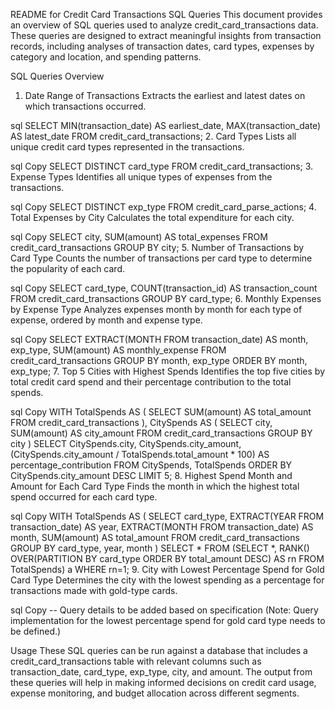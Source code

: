 README for Credit Card Transactions SQL Queries
This document provides an overview of SQL queries used to analyze credit_card_transactions data. These queries are designed to extract meaningful insights from transaction records, including analyses of transaction dates, card types, expenses by category and location, and spending patterns.

SQL Queries Overview
1. Date Range of Transactions
Extracts the earliest and latest dates on which transactions occurred.

sql
SELECT MIN(transaction_date) AS earliest_date, MAX(transaction_date) AS latest_date
FROM credit_card_transactions;
2. Card Types
Lists all unique credit card types represented in the transactions.

sql
Copy
SELECT DISTINCT card_type
FROM credit_card_transactions;
3. Expense Types
Identifies all unique types of expenses from the transactions.

sql
Copy
SELECT DISTINCT exp_type
FROM credit_card_parse_actions;
4. Total Expenses by City
Calculates the total expenditure for each city.

sql
Copy
SELECT city, SUM(amount) AS total_expenses
FROM credit_card_transactions
GROUP BY city;
5. Number of Transactions by Card Type
Counts the number of transactions per card type to determine the popularity of each card.

sql
Copy
SELECT card_type, COUNT(transaction_id) AS transaction_count
FROM credit_card_transactions
GROUP BY card_type;
6. Monthly Expenses by Expense Type
Analyzes expenses month by month for each type of expense, ordered by month and expense type.

sql
Copy
SELECT EXTRACT(MONTH FROM transaction_date) AS month, exp_type, SUM(amount) AS monthly_expense
FROM credit_card_transactions
GROUP BY month, exp_type
ORDER BY month, exp_type;
7. Top 5 Cities with Highest Spends
Identifies the top five cities by total credit card spend and their percentage contribution to the total spends.

sql
Copy
WITH TotalSpends AS (
    SELECT SUM(amount) AS total_amount
    FROM credit_card_transactions
),
CitySpends AS (
    SELECT city, SUM(amount) AS city_amount
    FROM credit_card_transactions
    GROUP BY city
)
SELECT CitySpends.city, CitySpends.city_amount, (CitySpends.city_amount / TotalSpends.total_amount * 100) AS percentage_contribution
FROM CitySpends, TotalSpends
ORDER BY CitySpends.city_amount DESC
LIMIT 5;
8. Highest Spend Month and Amount for Each Card Type
Finds the month in which the highest total spend occurred for each card type.

sql
Copy
WITH TotalSpends AS (
    SELECT card_type, 
    EXTRACT(YEAR FROM transaction_date) AS year, 
    EXTRACT(MONTH FROM transaction_date) AS month, 
    SUM(amount) AS total_amount
    FROM credit_card_transactions
    GROUP BY card_type, year, month
)
SELECT * FROM (SELECT *, RANK() OVER(PARTITION BY card_type ORDER BY total_amount DESC) AS rn
FROM TotalSpends) a WHERE rn=1;
9. City with Lowest Percentage Spend for Gold Card Type
Determines the city with the lowest spending as a percentage for transactions made with gold-type cards.

sql
Copy
-- Query details to be added based on specification
(Note: Query implementation for the lowest percentage spend for gold card type needs to be defined.)

Usage
These SQL queries can be run against a database that includes a credit_card_transactions table with relevant columns such as transaction_date, card_type, exp_type, city, and amount. The output from these queries will help in making informed decisions on credit card usage, expense monitoring, and budget allocation across different segments.
